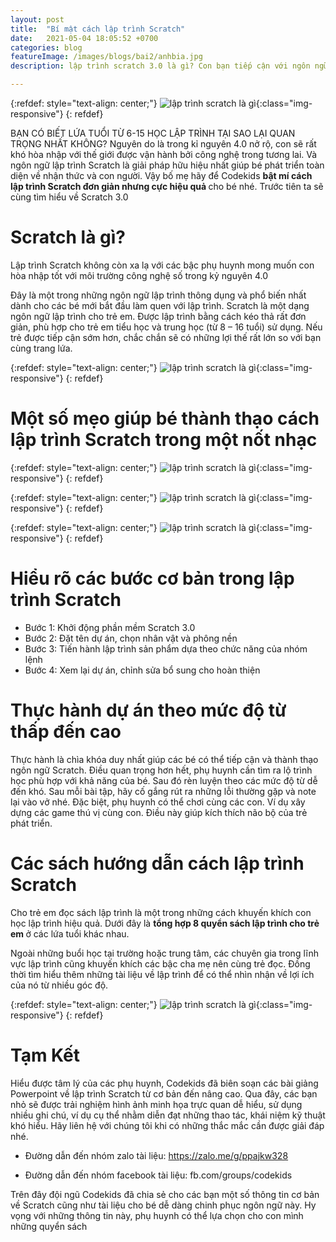 ```yaml
---
layout: post
title:  "Bí mật cách lập trình Scratch"
date:   2021-05-04 18:05:52 +0700
categories: blog
featureImage: /images/blogs/bai2/anhbia.jpg
description: lập trình scratch 3.0 là gì? Con bạn tiếp cận với ngôn ngữ lập trình Scratch 3.0. Vừa thỏa thích chơi các game bé thích, vừa rèn luyện tư duy mới mẻ cho trẻ trong thời đại công nghệ 4.0 nở rộ. Hãy cùng CodeKids tìm hiểu phần mềm scratch 3.0 là gì

---
```


{:refdef: style="text-align: center;"}
![lập trình scratch là gì  ](/images/blogs/bai2/anhbia.jpg){:class="img-responsive"}
{: refdef}

BẠN CÓ BIẾT LỨA TUỔI TỪ 6-15 HỌC LẬP TRÌNH TẠI SAO LẠI QUAN TRỌNG NHẤT KHÔNG?
Nguyên do là trong kỉ nguyên 4.0 nở rộ, con sẽ rất khó hòa nhập với thế giới được vận hành bởi công nghệ trong tương lai. Và ngôn ngữ lập trình Scratch là giải pháp hữu hiệu nhất giúp bé phát triển toàn diện về nhận thức và con người. Vậy bố mẹ hãy  để Codekids <b> bật mí cách lập trình Scratch đơn giản nhưng cực hiệu quả </b>cho bé nhé. Trước tiên ta sẽ cùng tìm hiểu về Scratch 3.0 


# **Scratch là gì?**

Lập trình Scratch không còn xa lạ với các bậc phụ huynh mong muốn con hòa nhập tốt với môi trường công nghệ số trong kỷ nguyên 4.0 

Đây là một trong những ngôn ngữ lập trình thông dụng và phổ biến nhất dành cho các bé mới bắt đầu làm quen với lập trình. Scratch là một dạng ngôn ngữ lập trình cho trẻ em. Được lập trình bằng cách kéo thả rất đơn giản, phù hợp cho trẻ em tiểu học và trung học (từ 8 – 16 tuổi) sử dụng. Nếu trẻ được tiếp cận sớm hơn, chắc chắn sẽ có những lợi thế rất lớn so với bạn cùng trang lứa. 

{:refdef: style="text-align: center;"}
![lập trình scratch là gì  ](/images/blogs/bai2/5.jpg){:class="img-responsive"}
{: refdef}

# **Một số mẹo giúp bé thành thạo cách lập trình Scratch trong một nốt nhạc**

{:refdef: style="text-align: center;"}
![lập trình scratch là gì  ](/images/blogs/bai2/1.png){:class="img-responsive"}
{: refdef}

{:refdef: style="text-align: center;"}
![lập trình scratch là gì  ](/images/blogs/bai2/2.png){:class="img-responsive"}
{: refdef}

{:refdef: style="text-align: center;"}
![lập trình scratch là gì  ](/images/blogs/bai2/3.png){:class="img-responsive"}
{: refdef}

# **Hiểu rõ các bước cơ bản trong lập trình Scratch**

- Bước 1: Khởi động phần mềm Scratch 3.0
- Bước 2: Đặt tên dự án, chọn nhân vật và phông nền
- Bước 3: Tiến hành lập trình sản phẩm dựa theo chức năng của nhóm lệnh 
- Bước 4: Xem lại dự án, chỉnh sửa bổ sung cho hoàn thiện

# **Thực hành dự án theo mức độ từ thấp đến cao**

Thực hành là chìa khóa duy nhất giúp các bé có thể tiếp cận và thành thạo ngôn ngữ Scratch. Điều quan trọng hơn hết, phụ huynh cần tìm ra lộ trình học phù hợp với khả năng của bé. Sau đó rèn luyện theo các mức độ từ dễ đến khó. Sau mỗi bài tập, hãy cố gắng rút ra những lỗi thường gặp và note lại vào vở nhé. Đặc biệt, phụ huynh có thể chơi cùng các con. Ví dụ xây dựng các game thú vị cùng con. Điều này giúp kích thích não bộ của trẻ phát triển. 

# **Các sách hướng dẫn cách lập trình Scratch**

Cho trẻ em đọc sách lập trình là một trong những cách khuyến khích con học lập trình hiệu quả. Dưới đây là <b>tổng hợp 8 quyển sách lập trình cho trẻ em </b> ở các lứa tuổi khác nhau.

Ngoài những buổi học tại trường hoặc trung tâm, các chuyên gia trong lĩnh vực lập trình cũng khuyến khích các bậc cha mẹ nên cùng trẻ đọc. Đồng thời tìm hiểu thêm những tài liệu về lập trình để có thể nhìn nhận về lợi ích của nó từ nhiều góc độ.

{:refdef: style="text-align: center;"}
![lập trình scratch là gì  ](/images/blogs/bai2/4.png){:class="img-responsive"}
{: refdef}

# **Tạm Kết**

Hiểu được tâm lý của các phụ huynh, Codekids đã biên soạn các bài giảng Powerpoint về  lập trình Scratch từ cơ bản đến nâng cao.
Qua đây, các bạn nhỏ sẽ được trải nghiệm hình ảnh minh họa trực quan dễ hiểu, sử dụng nhiều ghi chú, ví dụ cụ thể nhằm diễn đạt những thao tác, khái niệm kỹ thuật khó hiểu. Hãy liên hệ với chúng tôi khi có những thắc mắc cần được giải đáp nhé.

- Đường dẫn đến nhóm zalo tài liệu:
https://zalo.me/g/ppajkw328

- Đường dẫn đến nhóm facebook tài liệu:
fb.com/groups/codekids

Trên đây đội ngũ Codekids đã chia sẻ cho các bạn một số thông tin cơ bản về Scratch cũng như tài liệu cho bé dễ dàng chinh phục ngôn ngữ này. Hy vọng với những thông tin này, phụ huynh có thể  lựa chọn cho con mình những quyển sách 















